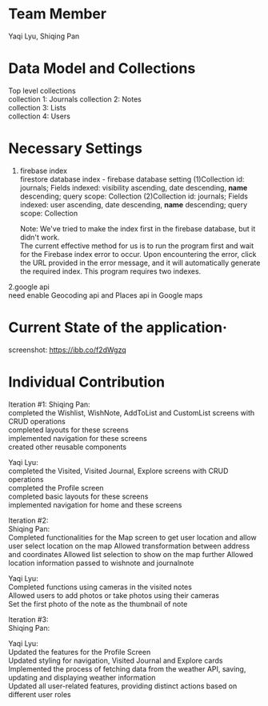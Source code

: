 # Team Member

Yaqi Lyu, Shiqing Pan

# Data Model and Collections

Top level collections  
collection 1: Journals
collection 2: Notes  
collection 3: Lists  
collection 4: Users

# Necessary Settings

1. firebase index  
   firestore database index - firebase database setting
   (1)Collection id: journals; Fields indexed: visibility ascending, date descending, **name** descending; query scope: Collection
   (2)Collection id: journals; Fields indexed: user ascending, date descending, **name** descending; query scope: Collection

   Note: We've tried to make the index first in the firebase database, but it didn't work.  
    The current effective method for us is to run the program first and wait for the Firebase index error to occur. Upon encountering the error, click the URL provided in the error message, and it will automatically generate the required index. This program requires two indexes.

2.google api  
need enable Geocoding api and Places api in Google maps

# Current State of the application·

screenshot:
https://ibb.co/f2dWgzq

# Individual Contribution

Iteration #1:
Shiqing Pan:  
completed the Wishlist, WishNote, AddToList and CustomList screens with CRUD operations  
completed layouts for these screens  
implemented navigation for these screens  
created other reusable components

Yaqi Lyu:  
completed the Visited, Visited Journal, Explore screens with CRUD operations  
completed the Profile screen  
completed basic layouts for these screens  
implemented navigation for home and these screens

Iteration #2:  
Shiqing Pan:  
Completed functionalities for the Map screen to get user location and allow user select location on the map
Allowed transformation between address and coordinates
Allowed list selection to show on the map further
Allowed location information passed to wishnote and journalnote

Yaqi Lyu:  
Completed functions using cameras in the visited notes  
Allowed users to add photos or take photos using their cameras  
Set the first photo of the note as the thumbnail of note

Iteration #3:  
Shiqing Pan:

Yaqi Lyu:  
Updated the features for the Profile Screen  
Updated styling for navigation, Visited Journal and Explore cards  
Implemented the process of fetching data from the weather API, saving, updating and displaying weather information  
Updated all user-related features, providing distinct actions based on different user roles
